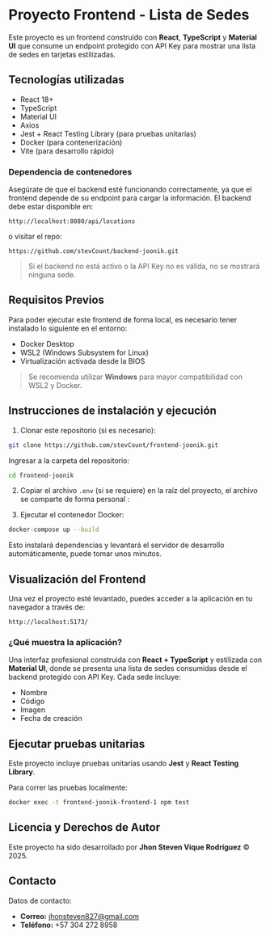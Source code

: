 # Proyecto Frontend - Lista de Sedes

Este proyecto es un frontend construido con **React**, **TypeScript** y **Material UI** que consume un endpoint protegido con API Key para mostrar una lista de sedes en tarjetas estilizadas.

## Tecnologías utilizadas

- React 18+
- TypeScript
- Material UI
- Axios
- Jest + React Testing Library (para pruebas unitarias)
- Docker (para contenerización)
- Vite (para desarrollo rápido)

### Dependencia de contenedores

Asegúrate de que el backend esté funcionando correctamente, ya que el frontend depende de su endpoint para cargar la información. El backend debe estar disponible en:

```
http://localhost:8080/api/locations
```

o visitar el repo: 

```
https://github.com/stevCount/backend-joonik.git
```

> Si el backend no está activo o la API Key no es válida, no se mostrará ninguna sede.

## Requisitos Previos

Para poder ejecutar este frontend de forma local, es necesario tener instalado lo siguiente en el entorno:

- Docker Desktop  
- WSL2 (Windows Subsystem for Linux)  
- Virtualización activada desde la BIOS  

> Se recomienda utilizar **Windows** para mayor compatibilidad con WSL2 y Docker.

## Instrucciones de instalación y ejecución

1. Clonar este repositorio (si es necesario):

```bash
git clone https://github.com/stevCount/frontend-joonik.git
```

Ingresar a la carpeta del repositorio:

```bash
cd frontend-joonik
```

2. Copiar el archivo `.env` (si se requiere) en la raíz del proyecto, el archivo se comparte de forma personal :

3. Ejecutar el contenedor Docker:

```bash
docker-compose up --build
```

Esto instalará dependencias y levantará el servidor de desarrollo automáticamente, puede tomar unos minutos.

## Visualización del Frontend

Una vez el proyecto esté levantado, puedes acceder a la aplicación en tu navegador a través de:

```
http://localhost:5173/
```

### ¿Qué muestra la aplicación?

Una interfaz profesional construida con **React + TypeScript** y estilizada con **Material UI**, donde se presenta una lista de sedes consumidas desde el backend protegido con API Key. Cada sede incluye:

- Nombre
- Código
- Imagen
- Fecha de creación


## Ejecutar pruebas unitarias

Este proyecto incluye pruebas unitarias usando **Jest** y **React Testing Library**.

Para correr las pruebas localmente:

```bash
docker exec -t frontend-joonik-frontend-1 npm test
```

## Licencia y Derechos de Autor

Este proyecto ha sido desarrollado por **Jhon Steven Vique Rodríguez** © 2025.

## Contacto

Datos de contacto:

- **Correo:** jhonsteven827@gmail.com  
- **Teléfono:** +57 304 272 8958
